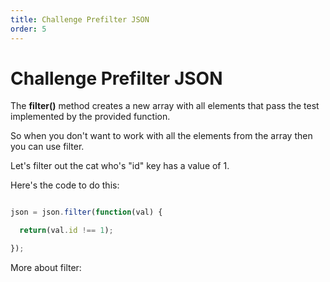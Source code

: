 ```yaml
---
title: Challenge Prefilter JSON
order: 5
---
```

# Challenge Prefilter JSON

The **filter()** method creates a new array with all elements that pass the test implemented by the provided function.

So when you don't want to work with all the elements from the array then you can use filter.

Let's filter out the cat who's "id" key has a value of 1.

Here's the code to do this:

```javascript

json = json.filter(function(val) {

  return(val.id !== 1);

});
```

More about filter:
